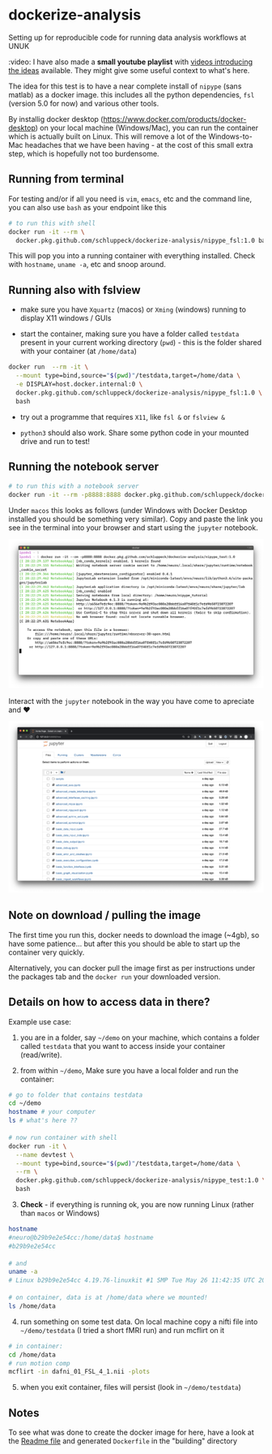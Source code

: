 # dockerize-analysis

Setting up for reproducible code for running data analysis workflows at UNUK

:video: I have also made a **small youtube playlist** with [videos introducing the ideas](https://www.youtube.com/playlist?list=PLCZfmSQp7dzKdvEf5TP4erdlDZPkqFl20) available. They might give some useful context to what's here.


The idea for this test is to have a near complete install of `nipype` (sans matlab) as a docker image. this includes all the python dependencies, `fsl` (version 5.0 for now) and various other tools.

By installig docker desktop (https://www.docker.com/products/docker-desktop) on your local machine (Windows/Mac), you can run the container which is actually built on Linux. This will remove a lot of the Windows-to-Mac headaches that we have been having - at the cost of this small extra step, which is hopefully not too burdensome.

## Running from terminal

For testing and/or if all you need is `vim`, `emacs`, etc and the command line, you can also use `bash` as your endpoint like this

```bash
# to run this with shell
docker run -it --rm \
  docker.pkg.github.com/schluppeck/dockerize-analysis/nipype_fsl:1.0 bash
```

This will pop you into a running container with everything installed. Check with `hostname`, `uname -a`, etc and snoop around.


## Running also with fslview

- make sure you have `Xquartz` (macos) or `Xming` (windows) running to display X11 windows / GUIs

- start the container, making sure you have a folder called `testdata` present in your current working directory (`pwd`) - this is the folder shared with your container (at `/home/data`)

```bash
docker run  --rm -it \
  --mount type=bind,source="$(pwd)"/testdata,target=/home/data \
  -e DISPLAY=host.docker.internal:0 \
  docker.pkg.github.com/schluppeck/dockerize-analysis/nipype_fsl:1.0 \
  bash
```

- try out a programme that requires `X11`, like `fsl &` or `fslview &`

- `python3` should also work. Share some python code in your mounted drive and run to test!

## Running the notebook server

```bash
# to run this with a notebook server
docker run -it --rm -p8888:8888 docker.pkg.github.com/schluppeck/dockerize-analysis/nipype_test:1.0
```

Under `macos` this looks as follows (under Windows with Docker Desktop installed you should be something very similar). Copy and paste the link you see in the terminal into your browser and start using the `jupyter` notebook.

![starting container](docker-run.png)

Interact with the `jupyter` notebook in the way you have come to apreciate and :heart:

![connecting to notebook server](notebook-running.png)

## Note on download / pulling the image

The first time you run this, docker needs to download the image (~4gb), so have some patience... but after this you should be able to start up the container very quickly.

Alternatively, you can docker pull the image first as per instructions under the packages tab and the `docker run` your downloaded version.


## Details on how to access data in there?

Example use case:

1. you are in a folder, say `~/demo` on your machine, which contains a folder called `testdata` that you want to access inside your container (read/write).

2. from within `~/demo`,  Make sure you have a local folder and run the container:

```bash
# go to folder that contains testdata
cd ~/demo  
hostname # your computer
ls # what's here ??

# now run container with shell
docker run -it \
  --name devtest \
  --mount type=bind,source="$(pwd)"/testdata,target=/home/data \
  --rm \
  docker.pkg.github.com/schluppeck/dockerize-analysis/nipype_test:1.0 \
  bash
```

3. **Check** - if everything is running ok, you are now running Linux (rather than `macos` or Windows)

```bash
hostname
#neuro@b29b9e2e54cc:/home/data$ hostname
#b29b9e2e54cc

# and 
uname -a
# Linux b29b9e2e54cc 4.19.76-linuxkit #1 SMP Tue May 26 11:42:35 UTC 2020 x86_64 GNU/Linux

# on container, data is at /home/data where we mounted!
ls /home/data
```

4. run something on some test data. On local machine copy a nifti file into `~/demo/testdata` (I tried a short fMRI run) and run mcflirt on it

```bash
# in container:
cd /home/data
# run motion comp
mcflirt -in dafni_01_FSL_4_1.nii -plots
```

5. when you exit container, files will persist (look in `~/demo/testdata`)


## Notes

To see what was done to create the docker image for here, have a look at the [Readme file](building/Readme.md) and generated `Dockerfile` in the "building" directory


